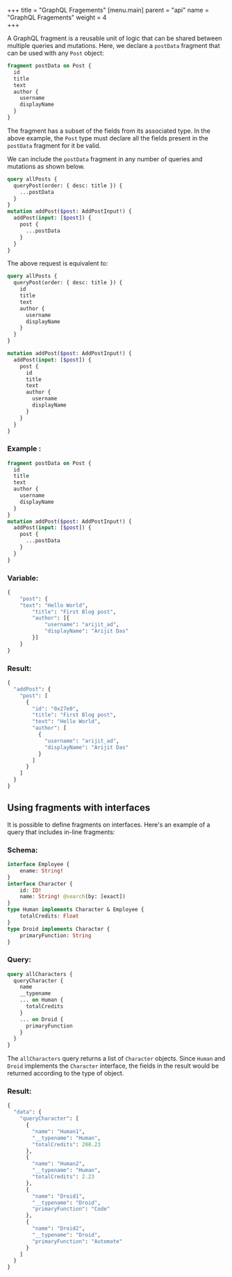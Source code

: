 +++
title = "GraphQL Fragements"
[menu.main]
    parent = "api"
    name = "GraphQL Fragements"
    weight = 4   
+++

A GraphQL fragment is a reusable unit of logic that can be shared between multiple queries and mutations.
Here, we declare a `postData` fragment that can be used with any `Post` object:

```graphql
fragment postData on Post {
  id
  title
  text
  author {
    username
    displayName
  }
}
```

The fragment has a subset of the fields from its associated type. In the above example, the `Post` type must declare all the fields present in the `postData` fragment for it be valid.

We can include the `postData` fragment in any number of queries and mutations as shown below.
```graphql
query allPosts {
  queryPost(order: { desc: title }) {
    ...postData
  }
}
mutation addPost($post: AddPostInput!) {
  addPost(input: [$post]) {
    post {
      ...postData
    }
  }
}
```

The above request is equivalent to:
```graphql
query allPosts {
  queryPost(order: { desc: title }) {
    id
    title
    text
    author {
      username
      displayName
    }
  }
}

mutation addPost($post: AddPostInput!) {
  addPost(input: [$post]) {
    post {
      id
      title
      text
      author {
        username
        displayName
      }
    }
  }
}
```

### Example :

```graphql
fragment postData on Post {
  id
  title
  text
  author {
    username
    displayName
  }
}
mutation addPost($post: AddPostInput!) {
  addPost(input: [$post]) {
    post {
      ...postData
    }
  }
}
```

### Variable:

```graphql
{
	"post": {
    "text": "Hello World",
		"title": "First Blog post",
		"author": [{
			"username": "arijit_ad",
			"displayName": "Arijit Das"
		}]
	}
}
```

### Result:

```graphql
{
  "addPost": {
    "post": [
      {
        "id": "0x27e0",
        "title": "First Blog post",
        "text": "Hello World",
        "author": [
          {
            "username": "arijit_ad",
            "displayName": "Arijit Das"
          }
        ]
      }
    ]
  }
}
```

## Using fragments with interfaces

It is possible to define fragments on interfaces.
Here's an example of a query that includes in-line fragments:

### Schema:

```graphql
interface Employee {
    ename: String!
}
interface Character {
    id: ID!
    name: String! @search(by: [exact])
}
type Human implements Character & Employee {
    totalCredits: Float
}
type Droid implements Character {
    primaryFunction: String
}
```

### Query:

```graphql
query allCharacters {
  queryCharacter {
    name
    __typename
    ... on Human {
      totalCredits
    }
    ... on Droid {
      primaryFunction
    }
  }
}
```

The `allCharacters` query returns a list of `Character` objects. Since `Human` and `Droid` implements the `Character` interface, the fields in the result would be returned according to the type of object.

### Result:

```graphql
{
  "data": {
    "queryCharacter": [
      {
        "name": "Human1",
        "__typename": "Human",
        "totalCredits": 200.23
      },
      {
        "name": "Human2",
        "__typename": "Human",
        "totalCredits": 2.23
      },
      {
        "name": "Droid1",
        "__typename": "Droid",
        "primaryFunction": "Code"
      },
      {
        "name": "Droid2",
        "__typename": "Droid",
        "primaryFunction": "Automate"
      }
    ]
  }
}
```